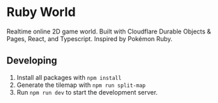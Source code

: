 # Ruby World

Realtime online 2D game world. Built with Cloudflare Durable Objects & Pages, React, and Typescript. Inspired by Pokémon Ruby.

## Developing

1. Install all packages with `npm install`
2. Generate the tilemap with `npm run split-map`
3. Run `npm run dev` to start the development server.